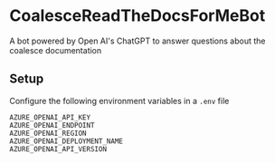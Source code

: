 # CoalesceReadTheDocsForMeBot
A bot powered by Open AI's ChatGPT to answer questions about the coalesce documentation

## Setup
Configure the following environment variables in a `.env` file
```
AZURE_OPENAI_API_KEY
AZURE_OPENAI_ENDPOINT
AZURE_OPENAI_REGION
AZURE_OPENAI_DEPLOYMENT_NAME
AZURE_OPENAI_API_VERSION
```
